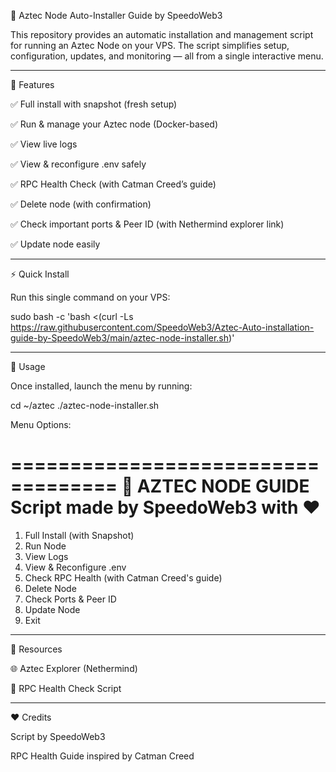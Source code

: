 🚀 Aztec Node Auto-Installer Guide by SpeedoWeb3

This repository provides an automatic installation and management script for running an Aztec Node on your VPS.
The script simplifies setup, configuration, updates, and monitoring — all from a single interactive menu.


---

📌 Features

✅ Full install with snapshot (fresh setup)

✅ Run & manage your Aztec node (Docker-based)

✅ View live logs

✅ View & reconfigure .env safely

✅ RPC Health Check (with Catman Creed’s guide)

✅ Delete node (with confirmation)

✅ Check important ports & Peer ID (with Nethermind explorer link)

✅ Update node easily



---

⚡ Quick Install

Run this single command on your VPS:

sudo bash -c 'bash <(curl -Ls https://raw.githubusercontent.com/SpeedoWeb3/Aztec-Auto-installation-guide-by-SpeedoWeb3/main/aztec-node-installer.sh)'


---

📖 Usage

Once installed, launch the menu by running:

cd ~/aztec
./aztec-node-installer.sh

Menu Options:

===================================
         🚀 AZTEC NODE GUIDE
 Script made by SpeedoWeb3 with ♥️
===================================

1) Full Install (with Snapshot)
2) Run Node
3) View Logs
4) View & Reconfigure .env
5) Check RPC Health (with Catman Creed's guide)
6) Delete Node
7) Check Ports & Peer ID
8) Update Node
9) Exit


---

🔗 Resources

🌐 Aztec Explorer (Nethermind)

📜 RPC Health Check Script



---

❤️ Credits

Script by SpeedoWeb3

RPC Health Guide inspired by Catman Creed
